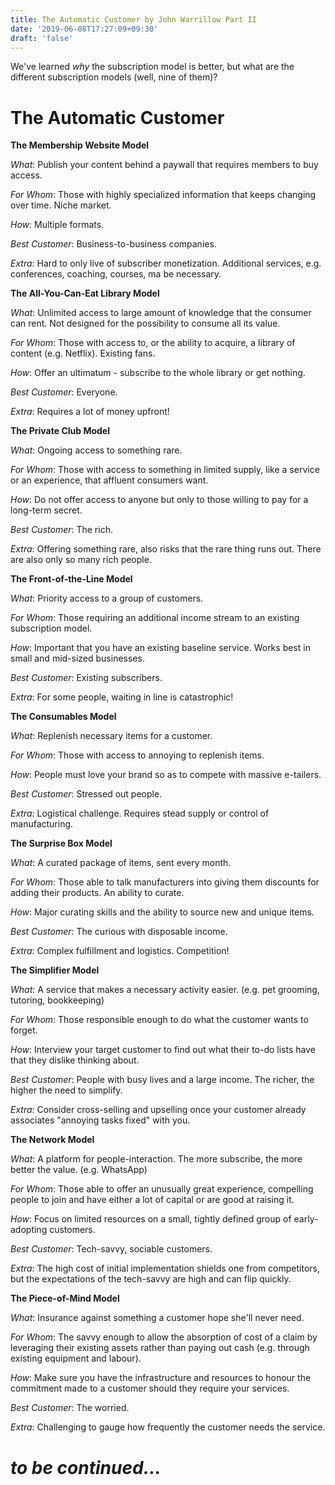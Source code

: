 ```yaml
---
title: The Automatic Customer by John Warrillow Part II
date: '2019-06-08T17:27:09+09:30'
draft: 'false'
---
```

We've learned _why_ the subscription model is better, but what are the different subscription models (well, nine of them)?

# The Automatic Customer

**The Membership Website Model**

_What_: Publish your content behind a paywall that requires members to buy access.

_For Whom_:  Those with highly specialized information that keeps changing over time. Niche market.

_How_: Multiple formats.

_Best Customer_: Business-to-business companies.

_Extra_: Hard to only live of subscriber monetization. Additional services, e.g. conferences, coaching, courses, ma be necessary. 

**The All-You-Can-Eat Library Model**

_What_: Unlimited access to large amount of knowledge that the consumer can rent. Not designed for the possibility to consume all its value.

_For Whom_: Those with access to, or the ability to acquire, a library of content (e.g. Netflix). Existing fans.

_How_: Offer an ultimatum - subscribe to the whole library or get nothing.

_Best Customer_: Everyone.

_Extra_: Requires a lot of money upfront!

**The Private Club Model**

_What_: Ongoing access to something rare.

_For Whom_: Those with access to something in limited supply, like a service or an experience, that affluent consumers want.

_How_: Do not offer access to anyone but only to those willing to pay for a long-term secret.

_Best Customer_: The rich.

_Extra_: Offering something rare, also risks that the rare thing runs out. There are also only so many rich people.

**The Front-of-the-Line Model**

_What_: Priority access to a group of customers.

_For Whom_: Those requiring an additional income stream to an existing subscription model.

_How_: Important that you have an existing baseline service. Works best in small and mid-sized businesses.

_Best Customer_: Existing subscribers.

_Extra_: For some people, waiting in line is catastrophic!

**The Consumables Model**

_What_: Replenish necessary items for a customer.

_For Whom_: Those with access to annoying to replenish items.

_How_: People must love your brand so as to compete with massive e-tailers. 

_Best Customer_: Stressed out people.

_Extra_: Logistical challenge. Requires stead supply or control of manufacturing.

**The Surprise Box Model**

_What_: A curated package of items, sent every month.

_For Whom_: Those able to talk manufacturers into giving them discounts for adding their products. An ability to curate.

_How_: Major curating skills and the ability to source new and unique items. 

_Best Customer_: The curious with disposable income.

_Extra_: Complex fulfillment and logistics. Competition!

**The Simplifier Model**

_What_: A service that makes a necessary activity easier. (e.g. pet grooming, tutoring, bookkeeping)

_For Whom_: Those responsible enough to do what the customer wants to forget.

_How_: Interview your target customer to find out what their to-do lists have that they dislike thinking about.

_Best Customer_: People with busy lives and a large income. The richer, the higher the need to simplify.

_Extra_: Consider cross-selling and upselling once your customer already associates "annoying tasks fixed" with you.

**The Network Model**

_What_: A platform for people-interaction. The more subscribe, the more better the value. (e.g. WhatsApp)

_For Whom_: Those able to offer an unusually great experience, compelling people to join and have either a lot of capital or are good at raising it.

_How_: Focus on limited resources on a small, tightly defined group of early-adopting customers.

_Best Customer_: Tech-savvy, sociable customers.

_Extra_: The high cost of initial implementation shields one from competitors, but the expectations of the tech-savvy are high and can flip quickly.

**The Piece-of-Mind Model**

_What_: Insurance against something a customer hope she'll never need.

_For Whom_: The savvy enough to allow the absorption of cost of a claim by leveraging their existing assets rather than paying out cash (e.g. through existing equipment and labour).

_How_: Make sure you have the infrastructure and resources to honour the commitment made to a customer should they require your services.

_Best Customer_: The worried.

_Extra_: Challenging to gauge how frequently the customer needs the service.

# _to be continued…_
